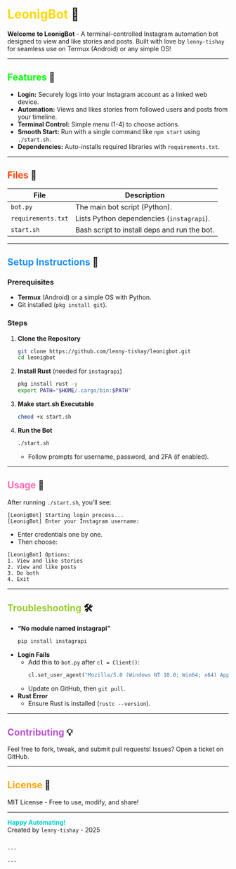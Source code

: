

# <span style="color: #FFD700;">LeonigBot</span> 🤖

**Welcome to LeonigBot** - A terminal-controlled Instagram automation bot designed to view and like stories and posts. Built with love by `lenny-tishay` for seamless use on Termux (Android) or any simple OS!

---

## <span style="color: #00FF00;">Features</span> 🌟
- **Login:** Securely logs into your Instagram account as a linked web device.
- **Automation:** Views and likes stories from followed users and posts from your timeline.
- **Terminal Control:** Simple menu (1-4) to choose actions.
- **Smooth Start:** Run with a single command like `npm start` using `./start.sh`.
- **Dependencies:** Auto-installs required libraries with `requirements.txt`.

---

## <span style="color: #FF4500;">Files</span> 📂
| File            | Description                                      |
|-----------------|--------------------------------------------------|
| `bot.py`        | The main bot script (Python).                   |
| `requirements.txt` | Lists Python dependencies (`instagrapi`).     |
| `start.sh`      | Bash script to install deps and run the bot.    |

---

## <span style="color: #1E90FF;">Setup Instructions</span> 🚀

### Prerequisites
- **Termux** (Android) or a simple OS with Python.
- Git installed (`pkg install git`).

### Steps
1. **Clone the Repository**
   ```bash
   git clone https://github.com/lenny-tishay/leonigbot.git
   cd leonigbot
   ```

2. **Install Rust** (needed for `instagrapi`)
   ```bash
   pkg install rust -y
   export PATH="$HOME/.cargo/bin:$PATH"
   ```

3. **Make start.sh Executable**
   ```bash
   chmod +x start.sh
   ```

4. **Run the Bot**
   ```bash
   ./start.sh
   ```
   - Follow prompts for username, password, and 2FA (if enabled).

---

## <span style="color: #FF69B4;">Usage</span> 🎨
After running `./start.sh`, you’ll see:
```
[LeonigBot] Starting login process...
[LeonigBot] Enter your Instagram username: 
```
- Enter credentials one by one.
- Then choose:
```
[LeonigBot] Options:
1. View and like stories
2. View and like posts
3. Do both
4. Exit
```

---

## <span style="color: #9ACD32;">Troubleshooting</span> 🛠️
- **“No module named instagrapi”**
  ```bash
  pip install instagrapi
  ```
- **Login Fails**
  - Add this to `bot.py` after `cl = Client()`:
    ```python
    cl.set_user_agent("Mozilla/5.0 (Windows NT 10.0; Win64; x64) AppleWebKit/537.36")
    ```
  - Update on GitHub, then `git pull`.
- **Rust Error**
  - Ensure Rust is installed (`rustc --version`).

---

## <span style="color: #BA55D3;">Contributing</span> 💡
Feel free to fork, tweak, and submit pull requests! Issues? Open a ticket on GitHub.

---

## <span style="color: #FFA500;">License</span> 📜
MIT License - Free to use, modify, and share!

---

**<span style="color: #00CED1;">Happy Automating!</span>**  
Created by `lenny-tishay` - 2025
```

---

---
